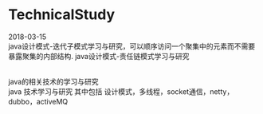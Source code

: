 # TechnicalStudy

2018-03-15<br/>
java设计模式-迭代子模式学习与研究，可以顺序访问一个聚集中的元素而不需要暴露聚集的内部结构.
java设计模式-责任链模式学习与研究

<br/>
java的相关技术的学习与研究
<br/>
java 技术学习与研究 其中包括 设计模式，多线程，socket通信，netty，dubbo，activeMQ

